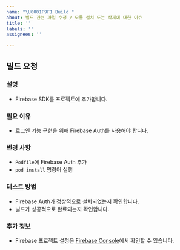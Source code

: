 ```yaml
---
name: "\U0001F9F1 Build "
about: 빌드 관련 파일 수정 / 모듈 설치 또는 삭제에 대한 이슈
title: ''
labels: ''
assignees: ''

---
```


## 빌드 요청

### 설명
- Firebase SDK를 프로젝트에 추가합니다.

### 필요 이유
- 로그인 기능 구현을 위해 Firebase Auth를 사용해야 합니다.

### 변경 사항
- `Podfile`에 Firebase Auth 추가
- `pod install` 명령어 실행

### 테스트 방법
- Firebase Auth가 정상적으로 설치되었는지 확인합니다.
- 빌드가 성공적으로 완료되는지 확인합니다.

### 추가 정보
- Firebase 프로젝트 설정은 [Firebase Console](https://console.firebase.google.com/)에서 확인할 수 있습니다.
